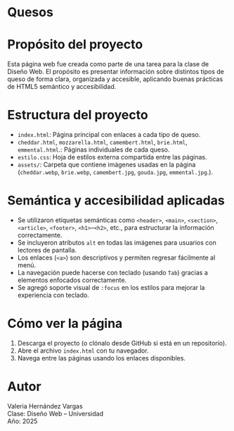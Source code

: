 # Quesos

# Propósito del proyecto

Esta página web fue creada como parte de una tarea para la clase de Diseño Web. El propósito es presentar información sobre distintos tipos de queso de forma clara, organizada y accesible, aplicando buenas prácticas de HTML5 semántico y accesibilidad.

# Estructura del proyecto

- `index.html`: Página principal con enlaces a cada tipo de queso.
- `cheddar.html`, `mozzarella.html`, `camembert.html`, `brie.html`, `emmental.html`.: Páginas individuales de cada queso.
- `estilo.css`: Hoja de estilos externa compartida entre las páginas.
- `assets/`: Carpeta que contiene imágenes usadas en la página (`cheddar.webp`, `brie.webp`, `camembert.jpg`, `gouda.jpg`, `emmental.jpg`.).

# Semántica y accesibilidad aplicadas

- Se utilizaron etiquetas semánticas como `<header>`, `<main>`, `<section>`, `<article>`, `<footer>`, `<h1>`–`<h2>`, etc., para estructurar la información correctamente.
- Se incluyeron atributos `alt` en todas las imágenes para usuarios con lectores de pantalla.
- Los enlaces (`<a>`) son descriptivos y permiten regresar fácilmente al menú.
- La navegación puede hacerse con teclado (usando `Tab`) gracias a elementos enfocados correctamente.
- Se agregó soporte visual de `:focus` en los estilos para mejorar la experiencia con teclado.

# Cómo ver la página

1. Descarga el proyecto (o clónalo desde GitHub si está en un repositorio).
2. Abre el archivo `index.html` con tu navegador.
3. Navega entre las páginas usando los enlaces disponibles.

# Autor

Valeria Hernández Vargas  
Clase: Diseño Web – Universidad  
Año: 2025
